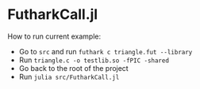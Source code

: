 # FutharkCall.jl
How to run current example:
* Go to `src` and run `futhark c triangle.fut --library`
* Run `triangle.c -o testlib.so -fPIC -shared`
* Go back to the root of the project
* Run `julia src/FutharkCall.jl`
